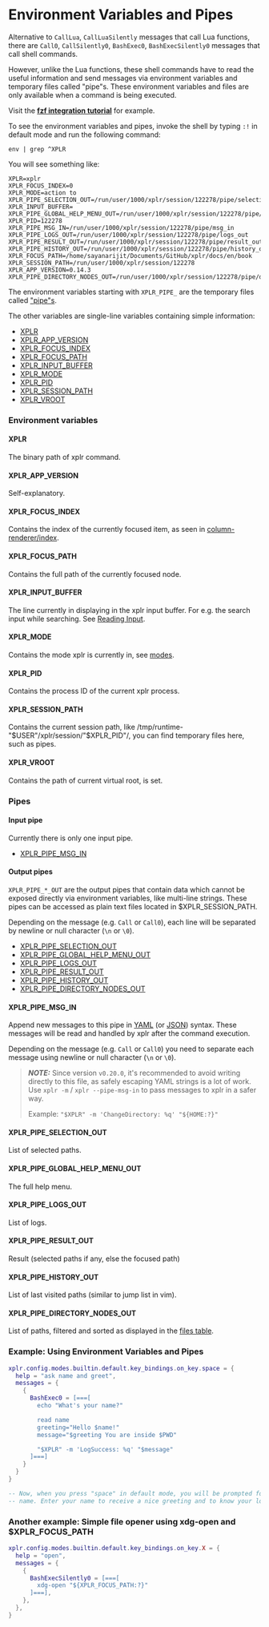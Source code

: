 # Environment Variables and Pipes

Alternative to `CallLua`, `CallLuaSilently` messages that call Lua functions,
there are `Call0`, `CallSilently0`, `BashExec0`, `BashExecSilently0` messages
that call shell commands.

However, unlike the Lua functions, these shell commands have to read the useful
information and send messages via environment variables and temporary files
called "pipe"s. These environment variables and files are only available when
a command is being executed.

Visit the [**fzf integration tutorial**][19]
for example.

To see the environment variables and pipes, invoke the shell by typing `:!` in default
mode and run the following command:

```
env | grep ^XPLR
```

You will see something like:

```
XPLR=xplr
XPLR_FOCUS_INDEX=0
XPLR_MODE=action to
XPLR_PIPE_SELECTION_OUT=/run/user/1000/xplr/session/122278/pipe/selection_out
XPLR_INPUT_BUFFER=
XPLR_PIPE_GLOBAL_HELP_MENU_OUT=/run/user/1000/xplr/session/122278/pipe/global_help_menu_out
XPLR_PID=122278
XPLR_PIPE_MSG_IN=/run/user/1000/xplr/session/122278/pipe/msg_in
XPLR_PIPE_LOGS_OUT=/run/user/1000/xplr/session/122278/pipe/logs_out
XPLR_PIPE_RESULT_OUT=/run/user/1000/xplr/session/122278/pipe/result_out
XPLR_PIPE_HISTORY_OUT=/run/user/1000/xplr/session/122278/pipe/history_out
XPLR_FOCUS_PATH=/home/sayanarijit/Documents/GitHub/xplr/docs/en/book
XPLR_SESSION_PATH=/run/user/1000/xplr/session/122278
XPLR_APP_VERSION=0.14.3
XPLR_PIPE_DIRECTORY_NODES_OUT=/run/user/1000/xplr/session/122278/pipe/directory_nodes_out
```

The environment variables starting with `XPLR_PIPE_` are the temporary files
called ["pipe"s][18].

The other variables are single-line variables containing simple information:

- [XPLR][38]
- [XPLR_APP_VERSION][30]
- [XPLR_FOCUS_INDEX][31]
- [XPLR_FOCUS_PATH][32]
- [XPLR_INPUT_BUFFER][33]
- [XPLR_MODE][34]
- [XPLR_PID][35]
- [XPLR_SESSION_PATH][36]
- [XPLR_VROOT][39]

### Environment variables

#### XPLR

The binary path of xplr command.

#### XPLR_APP_VERSION

Self-explanatory.

#### XPLR_FOCUS_INDEX

Contains the index of the currently focused item, as seen in
[column-renderer/index][10].

#### XPLR_FOCUS_PATH

Contains the full path of the currently focused node.

#### XPLR_INPUT_BUFFER

The line currently in displaying in the xplr input buffer. For e.g. the search
input while searching. See [Reading Input][37].

#### XPLR_MODE

Contains the mode xplr is currently in, see [modes][11].

#### XPLR_PID

Contains the process ID of the current xplr process.

#### XPLR_SESSION_PATH

Contains the current session path, like /tmp/runtime-"$USER"/xplr/session/"$XPLR_PID"/,
you can find temporary files here, such as pipes.

#### XPLR_VROOT

Contains the path of current virtual root, is set.

### Pipes

#### Input pipe

Currently there is only one input pipe.

- [XPLR_PIPE_MSG_IN][20]

#### Output pipes

`XPLR_PIPE_*_OUT` are the output pipes that contain data which cannot be
exposed directly via environment variables, like multi-line strings.
These pipes can be accessed as plain text files located in $XPLR_SESSION_PATH.

Depending on the message (e.g. `Call` or `Call0`), each line will be separated
by newline or null character (`\n` or `\0`).

- [XPLR_PIPE_SELECTION_OUT][21]
- [XPLR_PIPE_GLOBAL_HELP_MENU_OUT][22]
- [XPLR_PIPE_LOGS_OUT][23]
- [XPLR_PIPE_RESULT_OUT][24]
- [XPLR_PIPE_HISTORY_OUT][25]
- [XPLR_PIPE_DIRECTORY_NODES_OUT][26]

#### XPLR_PIPE_MSG_IN

Append new messages to this pipe in [YAML][27] (or [JSON][7]) syntax. These
messages will be read and handled by xplr after the command execution.

Depending on the message (e.g. `Call` or `Call0`) you need to separate each
message using newline or null character (`\n` or `\0`).

> **_NOTE:_** Since version `v0.20.0`, it's recommended to avoid writing
> directly to this file, as safely escaping YAML strings is a lot of work. Use
> `xplr -m` / `xplr --pipe-msg-in` to pass messages to xplr in a safer way.
>
> Example: `"$XPLR" -m 'ChangeDirectory: %q' "${HOME:?}"`

#### XPLR_PIPE_SELECTION_OUT

List of selected paths.

#### XPLR_PIPE_GLOBAL_HELP_MENU_OUT

The full help menu.

#### XPLR_PIPE_LOGS_OUT

List of logs.

#### XPLR_PIPE_RESULT_OUT

Result (selected paths if any, else the focused path)

#### XPLR_PIPE_HISTORY_OUT

List of last visited paths (similar to jump list in vim).

#### XPLR_PIPE_DIRECTORY_NODES_OUT

List of paths, filtered and sorted as displayed in the [files table][28].

### Example: Using Environment Variables and Pipes

```lua
xplr.config.modes.builtin.default.key_bindings.on_key.space = {
  help = "ask name and greet",
  messages = {
    {
      BashExec0 = [===[
        echo "What's your name?"

        read name
        greeting="Hello $name!"
        message="$greeting You are inside $PWD"

        "$XPLR" -m 'LogSuccess: %q' "$message"
      ]===]
    }
  }
}

-- Now, when you press "space" in default mode, you will be prompted for your
-- name. Enter your name to receive a nice greeting and to know your location.
```

### Another example: Simple file opener using xdg-open and $XPLR_FOCUS_PATH

```lua
xplr.config.modes.builtin.default.key_bindings.on_key.X = {
  help = "open",
  messages = {
    {
      BashExecSilently0 = [===[
        xdg-open "${XPLR_FOCUS_PATH:?}"
      ]===],
    },
  },
}
```

[7]: https://www.json.org
[10]: column-renderer.md#index
[11]: modes.md#modes
[18]: #pipes
[19]: configure-key-bindings.md#tutorial-adding-a-new-mode
[20]: #xplr_pipe_msg_in
[21]: #xplr_pipe_selection_out
[22]: #xplr_pipe_global_help_menu_out
[23]: #xplr_pipe_logs_out
[24]: #xplr_pipe_result_out
[25]: #xplr_pipe_history_out
[26]: #xplr_pipe_directory_nodes_out
[27]: https://www.yaml.org
[28]: layout.md#table
[30]: #xplr_app_version
[31]: #xplr_focus_index
[32]: #xplr_focus_path
[33]: #xplr_input_buffer
[34]: #xplr_mode
[35]: #xplr_pid
[36]: #xplr_session_path
[37]: messages.md#reading-input
[38]: #xplr
[39]: #xplr_vroot
